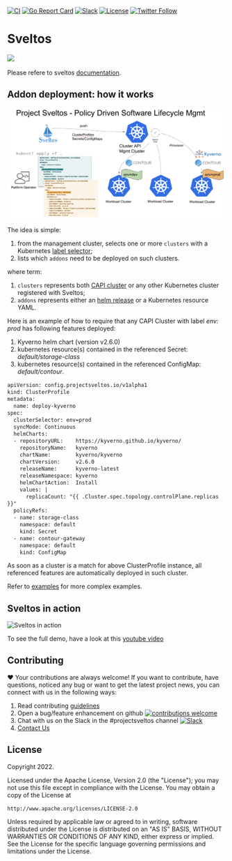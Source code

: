 [![CI](https://github.com/projectsveltos/addon-manager/actions/workflows/main.yaml/badge.svg)](https://github.com/projectsveltos/addon-manager/actions)
[![Go Report Card](https://goreportcard.com/badge/github.com/projectsveltos/addon-manager)](https://goreportcard.com/report/github.com/projectsveltos/addon-manager)
[![Slack](https://img.shields.io/badge/join%20slack-%23projectsveltos-brighteen)](https://join.slack.com/t/projectsveltos/shared_invite/zt-1hraownbr-W8NTs6LTimxLPB8Erj8Q6Q)
[![License](https://img.shields.io/badge/license-Apache-blue.svg)](LICENSE)
[![Twitter Follow](https://img.shields.io/twitter/follow/projectsveltos?style=social)](https://twitter.com/projectsveltos)

# Sveltos

<img src="https://raw.githubusercontent.com/projectsveltos/sveltos/main/docs/assets/logo.png" width="200">

Please refere to sveltos [documentation](https://projectsveltos.github.io/sveltos/).

## Addon deployment: how it works

![sveltos logo](./doc/sveltos.png)

The idea is simple:
1. from the management cluster, selects one or more `clusters` with a Kubernetes [label selector](https://kubernetes.io/docs/concepts/overview/working-with-objects/labels/#label-selectors);
2. lists which `addons` need to be deployed on such clusters.

where term:
1. `clusters` represents both [CAPI cluster](https://github.com/kubernetes-sigs/cluster-api/blob/main/api/v1beta1/cluster_types.go) or any other Kubernetes cluster registered with Sveltos;
2. `addons` represents either an [helm release](https://helm.sh) or a Kubernetes resource YAML.

Here is an example of how to require that any CAPI Cluster with label *env: prod* has following features deployed:
1. Kyverno helm chart (version v2.6.0)
2. kubernetes resource(s) contained in the referenced Secret: *default/storage-class*
3. kubernetes resource(s) contained in the referenced ConfigMap: *default/contour*.

```
apiVersion: config.projectsveltos.io/v1alpha1
kind: ClusterProfile
metadata:
  name: deploy-kyverno
spec:
  clusterSelector: env=prod
  syncMode: Continuous
  helmCharts:
  - repositoryURL:    https://kyverno.github.io/kyverno/
    repositoryName:   kyverno
    chartName:        kyverno/kyverno
    chartVersion:     v2.6.0
    releaseName:      kyverno-latest
    releaseNamespace: kyverno
    helmChartAction:  Install
    values: |
      replicaCount: "{{ .Cluster.spec.topology.controlPlane.replicas }}"
  policyRefs:
  - name: storage-class
    namespace: default
    kind: Secret
  - name: contour-gateway
    namespace: default
    kind: ConfigMap
```

As soon as a cluster is a match for above ClusterProfile instance, all referenced features are automatically deployed in such cluster.

Refer to [examples](./examples/) for more complex examples.

## Sveltos in action

![Sveltos in action](doc/SveltosOverview.gif)

To see the full demo, have a look at this [youtube video](https://youtu.be/Ai5Mr9haWKM)

## Contributing 

❤️ Your contributions are always welcome! If you want to contribute, have questions, noticed any bug or want to get the latest project news, you can connect with us in the following ways:

1. Read contributing [guidelines](CONTRIBUTING.md)
2. Open a bug/feature enhancement on github [![contributions welcome](https://img.shields.io/badge/contributions-welcome-brightgreen.svg?style=flat)](https://github.com/projectsveltos/addon-manager/issues)
3. Chat with us on the Slack in the #projectsveltos channel [![Slack](https://img.shields.io/badge/join%20slack-%23projectsveltos-brighteen)](https://join.slack.com/t/projectsveltos/shared_invite/zt-1hraownbr-W8NTs6LTimxLPB8Erj8Q6Q)
4. [Contact Us](mailto:support@projectsveltos.io)

## License

Copyright 2022.

Licensed under the Apache License, Version 2.0 (the "License");
you may not use this file except in compliance with the License.
You may obtain a copy of the License at

    http://www.apache.org/licenses/LICENSE-2.0

Unless required by applicable law or agreed to in writing, software
distributed under the License is distributed on an "AS IS" BASIS,
WITHOUT WARRANTIES OR CONDITIONS OF ANY KIND, either express or implied.
See the License for the specific language governing permissions and
limitations under the License.
